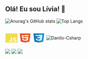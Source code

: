 ## Olá! Eu sou Lívia! 👋
![Anurag's GitHub stats](https://github-readme-stats.vercel.app/api?username=liviabbxavier&theme=neon)
![Top Langs](https://github-readme-stats.vercel.app/api/top-langs/?username=liviabbxavier&size_weight=0.5&count_weight=0.5&theme=neon)

<div style="display: inline_block"><br>
  <img align="center" alt="Danilo-Js" height="30" width="40" src="https://raw.githubusercontent.com/devicons/devicon/master/icons/javascript/javascript-plain.svg">
  <img align="center" alt="Danilo-HTML" height="30" width="40" src="https://raw.githubusercontent.com/devicons/devicon/master/icons/html5/html5-original.svg">
  <img align="center" alt="Danilo-CSS" height="30" width="40" src="https://raw.githubusercontent.com/devicons/devicon/master/icons/css3/css3-original.svg">
  <img align="center" alt="Danilo-Csharp" height="30" width="40" src="https://cdn.jsdelivr.net/gh/devicons/devicon@latest/icons/java/java-original-wordmark.svg">
  </div>
ﾠ
<div> 
  <a href="https://www.instagram.com/livia_b.b_xavier_/" target="_blank"><img src="https://img.shields.io/badge/-Instagram-%23E4405F?style=for-the-badge&logo=instagram&logoColor=white" target="_blank"></a>
  <a href="mailto: liviabrocardo43@gmail.com"><img src="https://img.shields.io/badge/-Gmail-%23333?style=for-the-badge&logo=gmail&logoColor=white" target="_blank"></a>
  <a href="https://www.linkedin.com/in/l%C3%ADvia-beatriz-brocardo-xavier-804022263/" target="_blank"><img src="https://img.shields.io/badge/-LinkedIn-%230077B5?style=for-the-badge&logo=linkedin&logoColor=white" target="_blank"></a>
</div>
